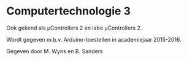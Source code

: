 # Computertechnologie 3

Ook gekend als µControllers 2 en labo µControllers 2.

Wordt gegeven m.b.v. Arduino-toestellen in academiejaar 2015-2016.

Gegeven door M. Wyns en B. Sanders